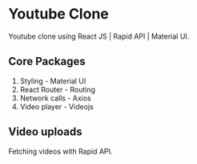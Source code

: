 # Youtube Clone
Youtube clone using React JS | Rapid API | Material UI.

## Core Packages
1. Styling - Material UI
2. React Router - Routing
3. Network calls - Axios
4. Video player - Videojs

## Video uploads
Fetching videos with Rapid API.
